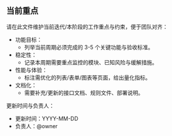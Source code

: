 ## 当前重点

请在此文件维护当前迭代/本阶段的工作重点与约束，便于团队对齐：

- 功能目标：
  - 列举当前周期必须完成的 3-5 个关键功能与验收标准。
- 稳定性：
  - 记录本周期需要重点监控的模块、已知风险与缓解措施。
- 性能与体验：
  - 标注需优化的列表/表单/图表等页面，给出量化指标。
- 文档化：
  - 需要补充/更新的接口文档、规则文件、部署说明。

更新时间与负责人：

- 更新时间：YYYY-MM-DD
- 负责人：@owner



